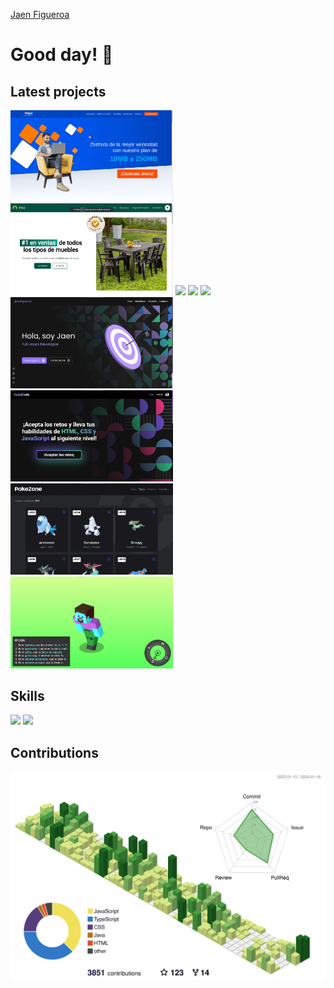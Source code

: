 [Jaen Figueroa](https://threejs-journey-1-12.vercel.app/)

# Good day!  👋

## Latest projects

<div>
    <img src="https://github.com/jaenfigueroa/jaenfigueroa/blob/main/assets/vigui.png" width="260px" />
    <img src="https://github.com/jaenfigueroa/jaenfigueroa/blob/main/assets/pino.png" width="260px" />
    <img src="https://res.cloudinary.com/djksz5k3c/image/upload/v1686614528/MI-NUBE/VESR/PORTAFOLIO/Captura_de_pantalla_2023-06-12_185558_w6myvn.png" width="260px" />
    <img src="https://res.cloudinary.com/djksz5k3c/image/upload/v1684180448/MI-NUBE/MODELO-SAKURA/sakura_1_mah6fr.png" width="260px"/>
    <img src="https://res.cloudinary.com/djksz5k3c/image/upload/v1686598996/MI-NUBE/PERIODIC%20TABLE/tabla-periodica_ihkvn3.png" width="260px"/>
    <a href="https://github.com/jaenfigueroa/new-portfolio-client"><img src="https://github.com/jaenfigueroa/jaenfigueroa/raw/main/assets/portafolio3.png" width="260px"/></a>
    <a href="https://github.com/jaenfigueroa/Quizz-Code"><img src="./assets/quizz8.png" width="260px" /></a>
    <a href="https://github.com/jaenfigueroa/PokeZone"><img src="https://github.com/jaenfigueroa/jaenfigueroa/raw/main/assets/poke2.png" width="260px"/></a>
    <a href="https://github.com/jaenfigueroa/JaenCraft"><img src="https://github.com/jaenfigueroa/jaenfigueroa/raw/main/assets/jaencraft.png" width="260px"/></a>
    
    
</div>

<!-- <img src="https://github.com/jaenfigueroa/cifrador-de-textos/raw/main/assets/enc-desktop.png" width="260px"/> -->
<!-- <img src="https://github.com/jaenfigueroa/Countries/blob/main/assets/paises2.png" width="260px" /> -->
<!-- <a href="https://github.com/GaredLyon/Tu-Du-Lyzt"><img src="./assets/tudu1.png" width="260px" /></a> -->

## Skills

![](https://skillicons.dev/icons?i=react,typescript,javascript,redux,vite,nodejs,express,nextjs,nestjs,graphql,jest,md,bash,java)
![](https://skillicons.dev/icons?i=docker,git,mongodb,firebase,supabase,html,css,pug,sass,tailwind,materialui,astro,linux,powershell)

## Contributions
    
![](./profile-3d-contrib/profile-green-animate.svg)


